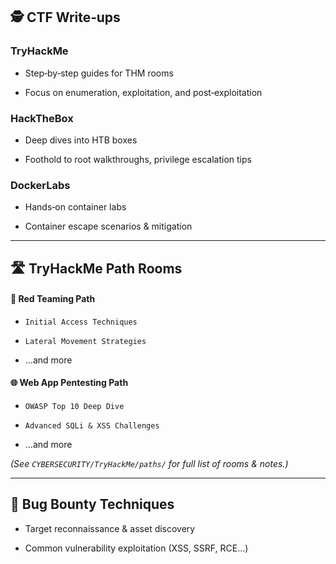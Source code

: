 ## 🕵️ CTF Write‑ups

### TryHackMe

- Step‑by‑step guides for THM rooms
 
- Focus on enumeration, exploitation, and post‑exploitation
 

### HackTheBox

- Deep dives into HTB boxes
 
- Foothold to root walkthroughs, privilege escalation tips
 

### DockerLabs

- Hands‑on container labs
 
- Container escape scenarios & mitigation
 

---

## 🛣️ TryHackMe Path Rooms

#### 🔴 Red Teaming Path

- `Initial Access Techniques`
 
- `Lateral Movement Strategies`
 
- …and more
 

#### 🌐 Web App Pentesting Path

- `OWASP Top 10 Deep Dive`
 
- `Advanced SQLi & XSS Challenges`
 
- …and more
 

_(See `CYBERSECURITY/TryHackMe/paths/` for full list of rooms & notes.)_

---

## 🐞 Bug Bounty Techniques

- Target reconnaissance & asset discovery
 
- Common vulnerability exploitation (XSS, SSRF, RCE…)
